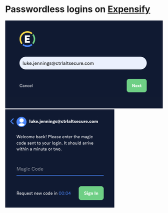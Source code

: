 # Passwordless logins on [Expensify](https://www.expensify.com/)

![Alt text](expensify1.png)
![Alt text](expensify2.png)